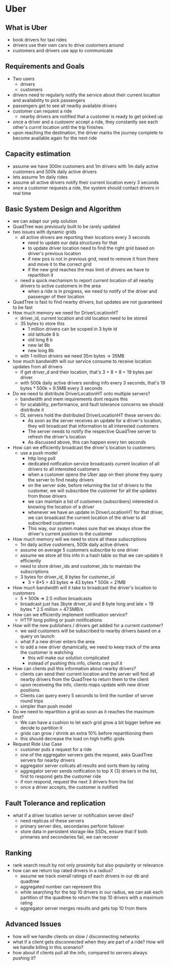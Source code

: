 # Uber

## What is Uber
* book drivers for taxi rides
* drivers use their own cars to drive customers around
* customers and drivers use app to communicate

## Requirements and Goals
* Two users
  *  drivers
  *  customers
*  drivers need to regularly notify the service about their current location and availability to pick passengers
*  passengers get to see all nearby available drivers
*  customer can request a ride
   * nearby drivers are notified that a customer is ready to get picked up
* once a driver and a custoemr accept a ride, they constantly see each other's currnt location until the trip finishes
* upon reaching the destination, the driver marks the journey complete to become available again for the next ride

## Capacity estimation
* assume we have 300m customers and 1m drivers with 1m daily active customers and 500k daily active drivers
* lets assume 1m daily rides
* assume all active drivers notify their current location every 3 seconds
* once a customer requests a ride, the system should contact drivers in real time

## Basic System Design and Algorithm
* we can adapt our yelp solution
* QuadTree was previously built to be rarely updated
* two issues with dynamic grids
  * all active drivers are reporting their locations every 3 seconds
      * need to update our data structures for that
      * to update driver location need to find the right grid based on driver's previous location
      * if new pos is not in previous grid, need to remove it from there and move it to the correct grid
      * if the new grid reaches the max limit of drivers we have to repartition it
  * need a quick mechanism to report current location of all nearby drivers to active customers in the area
    * when a ride is in progress, we need to notify of the driver and passenger of their location
* QuadTree is fast to find nearby drivers, but updates are not guaranteed to be fast
* How much memory we need for DriverLocationHT
  * driver_id, current location and old location need to be stored
  * 35 bytes to store this
    * 1 million drivers can be scoped in 3 byte id
    * old latitude 8 b
    * old long 8 b
    * new lat 8b
    * new long 8b
  * with 1 million drivers we need 35m bytes -> 35MB
* how much bandwidth will our service consume to receive location updates from all drivers
  * if get driver_d and their location, that's 3 + 8 + 8 = 19 bytes per driver
  * with 500k daily active drivers sending info every 3 seconds, that's 19 bytes * 500k = 9.5MB every 3 seconds
* Do we need to distribute DriverLocationHT onto multiple servers?
  *  bandwidth and mem requirements dont require this
  *  for scalability, performance, and fault tolerance concerns we should distribute it
  *  DL servers hold the distributed DriverLocationHT these servers do:
     *  As soon as the server receives an update for a driver's location, they will broadcast that information to all interested customers
     *  The server needs to notify the respective QuadTree server to refresh the driver's location
     *  As discussed above, this can happen every ten seconds
*  How can we efficiently broadcast the driver's location to customers:
   * use a push model
     * http long poll
     * dedicated notfication service broadcasts current location of all drivers to all interested customers
     * when a customer opens the Uber app on their phone they query the server to find neaby drivers
     * on the server side, before returning the list of drivers to the customer, we will subscribee the customer for all the updates from those drivers
     * we can maintain a list of customers (subscribers) interested in knowing the location of a driver
     * whenever we have an update in DriverLocationHT for that driver, we can broadcast the current location of the driver to all subscribed customers
     * This way, our system makes sure that we always show the driver's current position to the customer
* How much memory will we need to store all these subscriptions
  * 1m daily active customers, 500k daily active drivers
  * assume on average 5 customers subscribe to one driver
  * assume we store all this info in a hash table so that we can update it efficiently
  * need to store driver_ids and customer_ids to maintain the subscriptions
  * 3 bytes for driver_id, 8 bytes for customer_id
    * 3 + 8*5 = 43 bytes => 43 bytes * 500k = 21MB
* How much bandwidth will it take to broadcast the driver's location to customers
  * 5 * 500k => 2.5 million broadcasts
  * broadcast just has 3byte driver_id and 8 byte long and late = 19 bytes * 2.5 million = 47.5MB/s
* How can we efficiently implement notification service?
  * HTTP long polling or push notifications
* How will the new publishers / drivers get added for a current customer?
  * we said customers will be subscribed to nearby drivers based on a query on launch
  * what if a new driver enters the area
  * to add a new driver dynamically, we need to keep track of the area the customer is watching
    * this will make our solution complicated
    * instead of pushing this info, clients can pull it
* How can clients pull this information about nearby drivers?
  *  clients can send their current location and the server will find all nearby drivers from the QuadTree to return them to the client
  *  upon receiveing the info, clients maps update with new driver positions
  *  Clients can query every 5 seconds to limit the number of server round trips
  *  simpler than push model
*  Do we need to repartition a grid as soon as it reaches the maximum limit?
   * We can have a cushion to let each grid grow a bit bigger before we decide to partition it
   * grids can grow / shrink an extra 10% before repartitioning them
   * this should decrease the load on high traffic grids
* Request Ride Use Case
  *  customer puts a request for a ride
  *  one of the aggregator servers gets the request, asks QuadTree servers for nearby drivers
  *  aggregator server collcats all results and sorts them by rating
  *  aggregator server sends notfication to top X (3) drivers in the list, first to respond gets the customer ride
  *  if non respond, request the next 3 drivers from the list
  *  once a driver accepts, the customer is notified


## Fault Tolerance and replication
* what if a driver location server or notification server dies?
  * need replicas of these servers
  * primary server dies, secondaries perform failover
  * store data in persistent storage like SSDs, ensure that if both primaries and secondaries fail, we can recover

## Ranking
* rank search result by not only proximity but also popularity or relevance
* how can we return top rated drivers in a radius?
  * assume we track overall ratings of each drivers in our db and quadtree
  * aggregated number can represent this
  * while searching for the top 10 drivers in our radius, we can ask each partition of the quadtree to return the top 10 drivers with a maximum rating
  * aggregator server merges results and gets top 10 from there

## Advanced Issues
* how will we handle clients on slow / disconnecting networks
* what if a client gets disconnected when they are part of a ride? How will we handle billing in this scenario?
* how about if clients pull all the info, compared to servers always pushing it?
